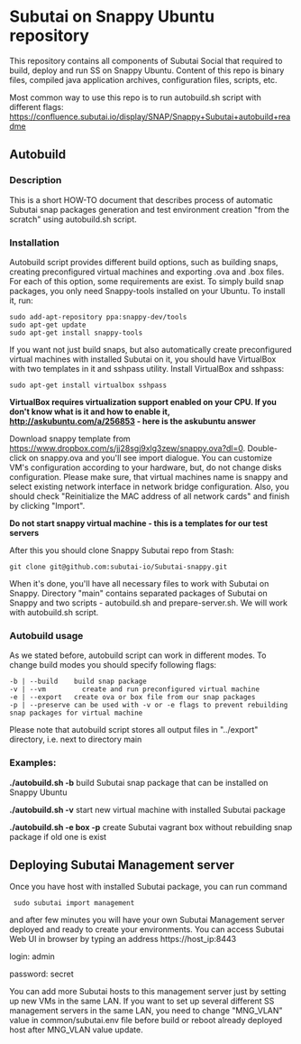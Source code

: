 # Subutai on Snappy Ubuntu repository

This repository contains all components of Subutai Social that required to build, deploy and run SS on Snappy Ubuntu.
Content of this repo is binary files, compiled java application archives, configuration files, scripts, etc.

Most common way to use this repo is to run autobuild.sh script with different flags: https://confluence.subutai.io/display/SNAP/Snappy+Subutai+autobuild+readme

## Autobuild

### Description
This is a short HOW-TO document that describes process of automatic Subutai snap packages generation and test environment creation "from the scratch" using autobuild.sh script.

### Installation
Autobuild script provides different build options, such as building snaps, creating preconfigured virtual machines and exporting .ova and .box files. For each of this option, some requirements are exist.
To simply build snap packages, you only need Snappy-tools installed on your Ubuntu. To install it, run:

    sudo add-apt-repository ppa:snappy-dev/tools
    sudo apt-get update
    sudo apt-get install snappy-tools
 
If you want not just build snaps, but also automatically create preconfigured virtual machines with installed Subutai on it, you should have VirtualBox with two templates in it and sshpass utility.
Install VirtualBox and sshpass:

    sudo apt-get install virtualbox sshpass
 
**VirtualBox requires virtualization support enabled on your CPU. If you don't know what is it and how to enable it, http://askubuntu.com/a/256853 - here is the askubuntu answer**
 
Download snappy template from https://www.dropbox.com/s/jj28sgj9xlg3zew/snappy.ova?dl=0. Double-click on snappy.ova and you'll see import dialogue. You can customize VM's configuration according to your hardware, but, do not change disks configuration. Please make sure, that virtual machines name is snappy and select existing network interface in network bridge configuration. Also, you should check "Reinitialize the MAC address of all network cards" and finish by clicking "Import".

**Do not start snappy virtual machine - this is a templates for our test servers**
 
After this you should clone Snappy Subutai repo from Stash: 

    git clone git@github.com:subutai-io/Subutai-snappy.git 

When it's done, you'll have all necessary files to work with Subutai on Snappy. Directory "main" contains separated packages of Subutai on Snappy and two scripts - autobuild.sh and prepare-server.sh. We will work with autobuild.sh script.

### Autobuild usage
As we stated before, autobuild script can work in different modes. To change build modes you should specify following flags:

	-b | --build	build snap package
	-v | --vm		  create and run preconfigured virtual machine
	-e | --export	create ova or box file from our snap packages
	-p | --preserve	can be used with -v or -e flags to prevent rebuilding snap packages for virtual machine

Please note that autobuild script stores all output files in "../export" directory, i.e. next to directory main

### Examples:
**./autobuild.sh -b**	build Subutai snap package that can be installed on Snappy Ubuntu

**./autobuild.sh -v**	start new virtual machine with installed Subutai package

**./autobuild.sh -e box -p**	create Subutai vagrant box without rebuilding snap package if old one is exist

## Deploying Subutai Management server
Once you have host with installed Subutai package, you can run command

     sudo subutai import management

and after few minutes you will have your own Subutai Management server deployed and ready to create your environments. You can access Subutai Web UI in browser by typing an address https://host_ip:8443

login: admin

password: secret

You can add more Subutai hosts to this management server just by setting up new VMs in the same LAN. If you want to set up several different SS management servers in the same LAN, you need to change "MNG_VLAN" value in common/subutai.env file before build or reboot already deployed host after MNG_VLAN value update.
